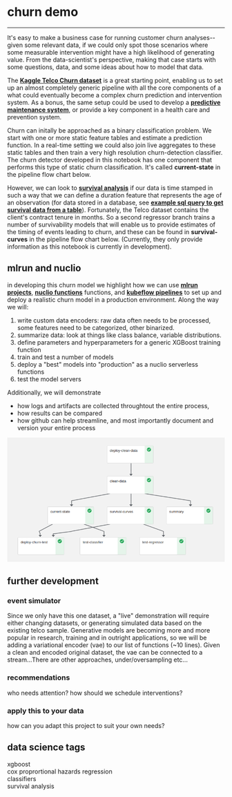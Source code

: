 # churn demo
_____________

It's easy to make a business case for running customer churn analyses--given some relevant data, if we could only spot those scenarios where some measurable intervention might have a high likelihood of generating value. From the data-scientist's perspective, making that case starts with some questions, data, and some ideas about how to model that data.  

The **[Kaggle Telco Churn dataset](https://www.kaggle.com/blastchar/telco-customer-churn)** is a great starting point, enabling us to set up an almost completely generic pipeline with all the core components of a what could eventually become a complex churn prediction and intervention system.  As a bonus, the same setup could be used to develop a **[predictive maintenance system](https://docs.microsoft.com/en-us/archive/msdn-magazine/2019/may/machine-learning-using-survival-analysis-for-predictive-maintenance)**, or provide a key component in a health care and prevention system.

Churn can initally be approached as a binary classification problem.  We start with one or more static feature tables and estimate a prediction function.  In a real-time setting we could also join live aggregates to these static tables and then train a very high resolution churn-detection classifier. The churn detector developed in this notebook has one component that performs this type of static churn classification. It's called **current-state** in the pipeline flow chart below.

However, we can look to **[survival analysis](https://en.wikipedia.org/wiki/Survival_analysis)** if our data is time stamped in such a way that we can define a duration feature that represents the age of an observation (for data stored in a database, see **[example sql query to get survival data from a table](https://lifelines.readthedocs.io/en/latest/Examples.html#example-sql-query-to-get-survival-data-from-a-table)**). Fortunately, the Telco dataset contains the client's  contract tenure in months.  So a second regressor branch trains a number of survivability models that will enable us to provide estimates of the timing of events leading to churn, and these can be found in **survival-curves** in the pipeline flow chart below.  (Currently, they only provide information as this notebook is currently in development).

## mlrun and nuclio

in developing this churn model we highlight how we can use **[mlrun projects](https://github.com/mlrun)**,  **[nuclio functions](https://nuclio.io/)** functions, and **[kubeflow pipelines](https://www.kubeflow.org/)** to set up and deploy a realistic churn model in a production environment.  Along the way we will:
1. write custom data encoders:  raw data often needs to be processed, some features need to be categorized, other binarized.
2. summarize data: look at things like class balance, variable distributions.
3. define parameters and hyperparameters for a generic XGBoost training function
4. train and test a number of models
5. deploy a "best" models into "production" as a nuclio serverless functions
6. test the model servers

Additionally, we will demonstrate
* how logs and artifacts are collected throughtout the entire process, 
* how results can be compared
* how github can help streamline, and most importantly document and version your entire process

![pipeline](assets/pipeline-3.png)

## further development
### event simulator
Since we only have this one dataset, a "live" demonstration will require either changing datasets, or generating simulated data based on the existing telco sample.  Generative models are becoming more and more popular in research, training and in outright applications, so we will be adding a variational encoder (vae) to our list of functions (~10 lines).  Given a clean and encoded original dataset, the vae can be connected to a stream...There are other approaches, under/oversampling etc...

### recommendations
who needs attention?  how should we schedule interventions?

### apply this to your data
how can you adapt this project to suit your own needs?

## data science tags
xgboost<br>
cox proprortional hazards regression<br>
classifiers<br>
survival analysis<br>





